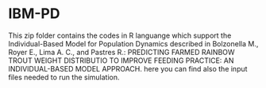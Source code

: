 # IBM-PD
This zip folder contains the codes in R languange which support the Individual-Based Model for Population Dynamics described in Bolzonella M., Royer E., Lima A. C., and Pastres R.: PREDICTING FARMED RAINBOW TROUT WEIGHT DISTRIBUTIO TO IMPROVE FEEDING PRACTICE: AN INDIVIDUAL-BASED MODEL APPROACH. 
here you can find also the input files needed to run the simulation.
